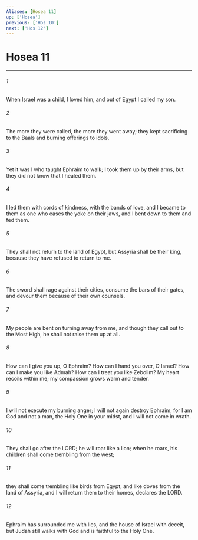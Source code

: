 ```yaml
---
Aliases: [Hosea 11]
up: ['Hosea']
previous: ['Hos 10']
next: ['Hos 12']
---
```

# Hosea 11
***



###### 1 
When Israel was a child, I loved him, and out of Egypt I called my son. 

###### 2 
The more they were called, the more they went away; they kept sacrificing to the Baals and burning offerings to idols. 

###### 3 
Yet it was I who taught Ephraim to walk; I took them up by their arms, but they did not know that I healed them. 

###### 4 
I led them with cords of kindness, with the bands of love, and I became to them as one who eases the yoke on their jaws, and I bent down to them and fed them. 

###### 5 
They shall not return to the land of Egypt, but Assyria shall be their king, because they have refused to return to me. 

###### 6 
The sword shall rage against their cities, consume the bars of their gates, and devour them because of their own counsels. 

###### 7 
My people are bent on turning away from me, and though they call out to the Most High, he shall not raise them up at all. 

###### 8 
How can I give you up, O Ephraim? How can I hand you over, O Israel? How can I make you like Admah? How can I treat you like Zeboiim? My heart recoils within me; my compassion grows warm and tender. 

###### 9 
I will not execute my burning anger; I will not again destroy Ephraim; for I am God and not a man, the Holy One in your midst, and I will not come in wrath. 

###### 10 
They shall go after the LORD; he will roar like a lion; when he roars, his children shall come trembling from the west; 

###### 11 
they shall come trembling like birds from Egypt, and like doves from the land of Assyria, and I will return them to their homes, declares the LORD. 

###### 12 
Ephraim has surrounded me with lies, and the house of Israel with deceit, but Judah still walks with God and is faithful to the Holy One.
